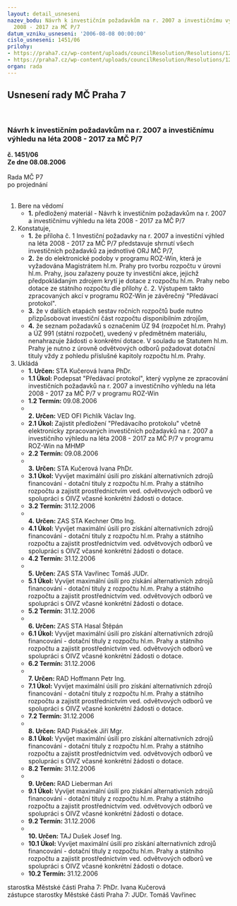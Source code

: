 ```yaml
---
layout: detail_usneseni
nazev_bodu: Návrh k investičním požadavkům na r. 2007 a investičnímu výhledu na léta
  2008 - 2017 za MČ P/7
datum_vzniku_usneseni: '2006-08-08 00:00:00'
cislo_usneseni: 1451/06
prilohy:
- https://praha7.cz/wp-content/uploads/councilResolution/Resolutions/12237/42-inv72006b.xls
- https://praha7.cz/wp-content/uploads/councilResolution/Resolutions/12237/42-inv72006winrozb.xls
organ: rada
---
```

<div id="ucUsn_pList" class="usn">
	<span><h2>Usnesení rady MČ Praha 7 </h2>
<br></span><div class="standBody">
<span><h3>Návrh k investičním požadavkům na r. 2007 a investičnímu výhledu na léta 2008 - 2017 za MČ P/7</h3></span><div class="center">
		<strong>č. 1451/06</strong><br>
	</div>
<div class="center">
		<strong>Ze dne 08.08.2006</strong><br><br>
	</div>Rada MČ P7<br> po projednání<br><br><ol>
<li>Bere na vědomí<ul><li>
<strong>1.</strong> předložený materiál - Návrh k investičním požadavkům na r. 2007 a investičnímu výhledu na léta 2008 - 2017 za MČ P/7</li></ul>
</li>
<li>Konstatuje,<ul>
<li>
<strong>1.</strong> že příloha č. 1 Investiční požadavky na r. 2007 a investiční výhled na léta 2008 - 2017 za MČ P/7 představuje shrnutí všech investičních požadavků za jednotlivé ORJ MČ P/7,</li>
<li>
<strong>2.</strong> že do elektronické podoby v programu ROZ-Win, která je vyžadována Magistrátem hl.m. Prahy pro tvorbu rozpočtu v úrovni hl.m. Prahy, jsou zařazeny pouze ty investiční akce, jejichž předpokládaným zdrojem krytí je dotace z rozpočtu hl.m. Prahy nebo dotace ze státního rozpočtu dle přílohy č. 2. Výstupem takto zpracovaných akcí v programu ROZ-Win je závěrečný "Předávací protokol".</li>
<li>
<strong>3.</strong> že v dalších etapách sestav ročních rozpočtů bude nutno přizpůsobovat investiční část rozpočtu disponibilním zdrojům,</li>
<li>
<strong>4.</strong> že seznam požadavků s označením ÚZ 94 (rozpočet hl.m. Prahy) a ÚZ 991 (státní rozpočet), uvedený v předmětném materiálu, nenahrazuje žádosti o konkrétní dotace. V souladu se Statutem hl.m. Prahy je nutno z úrovně odvětvových odborů požadovat dotační tituly vždy z pohledu příslušné kapitoly rozpočtu hl.m. Prahy.</li>
</ul>
</li>
<li>Ukládá<ul>
<li>
<strong>1. Určen: </strong>STA Kučerová Ivana PhDr.</li>
<li>
<strong>1.1 Úkol: </strong>Podepsat "Předávací protokol", který vyplyne ze zpracování investičních požadavků na r. 2007 a investičního výhledu na léta 2008 - 2017 za MČ P/7 v programu ROZ-Win</li>
<li>
<strong>1.2 Termín: </strong>09.08.2006</li>
<li>
<strong><br>2. Určen: </strong>VED OFI Pichlík Václav Ing.</li>
<li>
<strong>2.1 Úkol: </strong>Zajistit předložení "Předávacího protokolu" včetně elektronicky zpracovaných investičních požadavků na r. 2007 a investičního výhledu na léta 2008 - 2017 za MČ P/7 v programu ROZ-Win na MHMP</li>
<li>
<strong>2.2 Termín: </strong>09.08.2006</li>
<li>
<strong><br>3. Určen: </strong>STA Kučerová Ivana PhDr.</li>
<li>
<strong>3.1 Úkol: </strong>Vyvíjet maximální úsilí pro získání alternativních zdrojů financování - dotační tituly z rozpočtu hl.m. Prahy a státního rozpočtu a zajistit prostřednictvím ved. odvětvových odborů ve spolupráci s OIVZ včasné konkrétní žádosti o dotace.</li>
<li>
<strong>3.2 Termín: </strong>31.12.2006</li>
<li>
<strong><br>4. Určen: </strong>ZAS STA Kechner Otto Ing.</li>
<li>
<strong>4.1 Úkol: </strong>Vyvíjet maximální úsilí pro získání alternativních zdrojů financování - dotační tituly z rozpočtu hl.m. Prahy a státního rozpočtu a zajistit prostřednictvím ved. odvětvových odborů ve spolupráci s OIVZ včasné konkrétní žádosti o dotace.</li>
<li>
<strong>4.2 Termín: </strong>31.12.2006</li>
<li>
<strong><br>5. Určen: </strong>ZAS STA Vavřinec Tomáš JUDr.</li>
<li>
<strong>5.1 Úkol: </strong>Vyvíjet maximální úsilí pro získání alternativních zdrojů financování - dotační tituly z rozpočtu hl.m. Prahy a státního rozpočtu a zajistit prostřednictvím ved. odvětvových odborů ve spolupráci s OIVZ včasné konkrétní žádosti o dotace.</li>
<li>
<strong>5.2 Termín: </strong>31.12.2006</li>
<li>
<strong><br>6. Určen: </strong>ZAS STA Hasal Štěpán</li>
<li>
<strong>6.1 Úkol: </strong>Vyvíjet maximální úsilí pro získání alternativních zdrojů financování - dotační tituly z rozpočtu hl.m. Prahy a státního rozpočtu a zajistit prostřednictvím ved. odvětvových odborů ve spolupráci s OIVZ včasné konkrétní žádosti o dotace.</li>
<li>
<strong>6.2 Termín: </strong>31.12.2006</li>
<li>
<strong><br>7. Určen: </strong>RAD Hoffmann Petr Ing.</li>
<li>
<strong>7.1 Úkol: </strong>Vyvíjet maximální úsilí pro získání alternativních zdrojů financování - dotační tituly z rozpočtu hl.m. Prahy a státního rozpočtu a zajistit prostřednictvím ved. odvětvových odborů ve spolupráci s OIVZ včasné konkrétní žádosti o dotace.</li>
<li>
<strong>7.2 Termín: </strong>31.12.2006</li>
<li>
<strong><br>8. Určen: </strong>RAD Piskáček Jiří Mgr.</li>
<li>
<strong>8.1 Úkol: </strong>Vyvíjet maximální úsilí pro získání alternativních zdrojů financování - dotační tituly z rozpočtu hl.m. Prahy a státního rozpočtu a zajistit prostřednictvím ved. odvětvových odborů ve spolupráci s OIVZ včasné konkrétní žádosti o dotace.</li>
<li>
<strong>8.2 Termín: </strong>31.12.2006</li>
<li>
<strong><br>9. Určen: </strong>RAD Lieberman Ari</li>
<li>
<strong>9.1 Úkol: </strong>Vyvíjet maximální úsilí pro získání alternativních zdrojů financování - dotační tituly z rozpočtu hl.m. Prahy a státního rozpočtu a zajistit prostřednictvím ved. odvětvových odborů ve spolupráci s OIVZ včasné konkrétní žádosti o dotace.</li>
<li>
<strong>9.2 Termín: </strong>31.12.2006</li>
<li>
<strong><br>10. Určen: </strong>TAJ Dušek Josef Ing.</li>
<li>
<strong>10.1 Úkol: </strong>Vyvíjet maximální úsilí pro získání alternativních zdrojů financování - dotační tituly z rozpočtu hl.m. Prahy a státního rozpočtu a zajistit prostřednictvím ved. odvětvových odborů ve spolupráci s OIVZ včasné konkrétní žádosti o dotace.</li>
<li>
<strong>10.2 Termín: </strong>31.12.2006</li>
</ul>
</li>
</ol>starostka Městské části Praha 7: PhDr. Ivana Kučerová<br>zástupce starostky Městské části Praha 7: JUDr. Tomáš Vavřinec 
</div>
</div>
